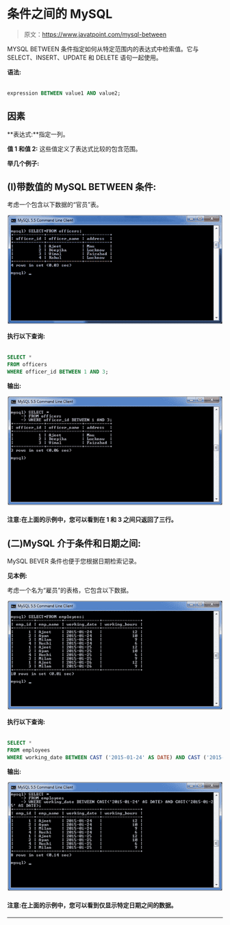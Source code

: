 # 条件之间的 MySQL

> 原文：<https://www.javatpoint.com/mysql-between>

MYSQL BETWEEN 条件指定如何从特定范围内的表达式中检索值。它与 SELECT、INSERT、UPDATE 和 DELETE 语句一起使用。

**语法:**

```sql

expression BETWEEN value1 AND value2;  

```

## 因素

**表达式:**指定一列。

**值 1 和值 2:** 这些值定义了表达式比较的包含范围。

**举几个例子:**

## (I)带数值的 MySQL BETWEEN 条件:

考虑一个包含以下数据的“官员”表。

![MySQL BETWEEN 1](img/a3d17b81c3ea09003fdebe064a00f360.png)

**执行以下查询:**

```sql

SELECT *
FROM officers
WHERE officer_id BETWEEN 1 AND 3;

```

**输出:**

![MySQL BETWEEN 2](img/e1f62b3b749439ec6d53e34223c26a5d.png)

#### 注意:在上面的示例中，您可以看到在 1 和 3 之间只返回了三行。

## (二)MySQL 介于条件和日期之间:

MySQL BEVER 条件也便于您根据日期检索记录。

**见本例:**

考虑一个名为“雇员”的表格，它包含以下数据。

![MySQL BETWEEN 3](img/a4a8a5bb136c4d3e9714c47e4cf6b963.png)

**执行以下查询:**

```sql

SELECT *
FROM employees
WHERE working_date BETWEEN CAST ('2015-01-24' AS DATE) AND CAST ('2015-01-25' AS DATE);

```

**输出:**

![MySQL BETWEEN 4](img/2e3dcca4b2f725d8ce35790309189d3c.png)

#### 注意:在上面的示例中，您可以看到仅显示特定日期之间的数据。

* * *